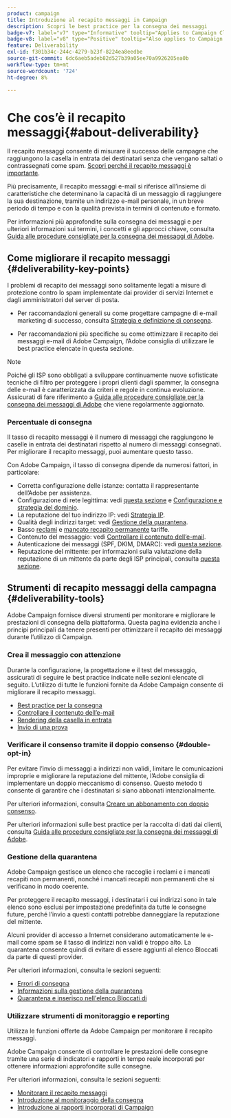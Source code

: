 ```yaml
---
product: campaign
title: Introduzione al recapito messaggi in Campaign
description: Scopri le best practice per la consegna dei messaggi
badge-v7: label="v7" type="Informative" tooltip="Applies to Campaign Classic v7"
badge-v8: label="v8" type="Positive" tooltip="Also applies to Campaign v8"
feature: Deliverability
exl-id: f301b34c-244c-4279-b23f-8224ea8eedbe
source-git-commit: 6dc6aeb5adeb82d527b39a05ee70a9926205ea0b
workflow-type: tm+mt
source-wordcount: '724'
ht-degree: 8%

---
```


# Che cos’è il recapito messaggi{#about-deliverability}



Il recapito messaggi consente di misurare il successo delle campagne che raggiungono la casella in entrata dei destinatari senza che vengano saltati o contrassegnati come spam. [Scopri perché il recapito messaggi è importante](https://experienceleague.adobe.com/docs/deliverability-learn/deliverability-best-practice-guide/deliverability-strategy-and-definition.html#why-deliverability-matters).

Più precisamente, il recapito messaggi e-mail si riferisce all’insieme di caratteristiche che determinano la capacità di un messaggio di raggiungere la sua destinazione, tramite un indirizzo e-mail personale, in un breve periodo di tempo e con la qualità prevista in termini di contenuto e formato.

Per informazioni più approfondite sulla consegna dei messaggi e per ulteriori informazioni sui termini, i concetti e gli approcci chiave, consulta [Guida alle procedure consigliate per la consegna dei messaggi di Adobe](https://experienceleague.adobe.com/docs/deliverability-learn/deliverability-best-practice-guide/introduction.html?lang=it).

## Come migliorare il recapito messaggi {#deliverability-key-points}

I problemi di recapito dei messaggi sono solitamente legati a misure di protezione contro lo spam implementate dai provider di servizi Internet e dagli amministratori del server di posta.

* Per raccomandazioni generali su come progettare campagne di e-mail marketing di successo, consulta [Strategia e definizione di consegna](https://experienceleague.adobe.com/docs/deliverability-learn/deliverability-best-practice-guide/deliverability-strategy-and-definition.html).

* Per raccomandazioni più specifiche su come ottimizzare il recapito dei messaggi e-mail di Adobe Campaign, l’Adobe consiglia di utilizzare le best practice elencate in questa sezione.

>[!NOTE]
>
>Poiché gli ISP sono obbligati a sviluppare continuamente nuove sofisticate tecniche di filtro per proteggere i propri clienti dagli spammer, la consegna delle e-mail è caratterizzata da criteri e regole in continua evoluzione. Assicurati di fare riferimento a [Guida alle procedure consigliate per la consegna dei messaggi di Adobe](https://experienceleague.adobe.com/docs/deliverability-learn/deliverability-best-practice-guide/introduction.html?lang=it) che viene regolarmente aggiornato.

### Percentuale di consegna

Il tasso di recapito messaggi è il numero di messaggi che raggiungono le caselle in entrata dei destinatari rispetto al numero di messaggi consegnati. Per migliorare il recapito messaggi, puoi aumentare questo tasso.

Con Adobe Campaign, il tasso di consegna dipende da numerosi fattori, in particolare:

* Corretta configurazione delle istanze: contatta il rappresentante dell’Adobe per assistenza.
* Configurazione di rete legittima: vedi [questa sezione](optimize-delivery.md#network-config) e [Configurazione e strategia del dominio](https://experienceleague.adobe.com/docs/deliverability-learn/deliverability-best-practice-guide/transition-process/infrastructure.html#domain-setup-and-strategy).
* La reputazione del tuo indirizzo IP: vedi [Strategia IP](https://experienceleague.adobe.com/docs/deliverability-learn/deliverability-best-practice-guide/transition-process/infrastructure.html#ip-strategy).
* Qualità degli indirizzi target: vedi [Gestione della quarantena](optimize-delivery.md#quarantine-management).
* Basso [reclami](https://experienceleague.adobe.com/docs/deliverability-learn/deliverability-best-practice-guide/metrics-for-deliverability/complaints.html) e [mancato recapito permanente](https://experienceleague.adobe.com/docs/deliverability-learn/deliverability-best-practice-guide/metrics-for-deliverability/bounces.html#hard-bounces) tariffe.
* Contenuto del messaggio: vedi [Controllare il contenuto dell’e-mail](control-message-content.md).
* Autenticazione dei messaggi (SPF, DKIM, DMARC): vedi [questa sezione](https://experienceleague.adobe.com/docs/deliverability-learn/deliverability-best-practice-guide/transition-process/infrastructure.html#authentication).
* Reputazione del mittente: per informazioni sulla valutazione della reputazione di un mittente da parte degli ISP principali, consulta [questa sezione](https://experienceleague.adobe.com/docs/deliverability-learn/deliverability-best-practice-guide/internet-service-provider-specifics/overview.html).

## Strumenti di recapito messaggi della campagna {#deliverability-tools}

<!--Adobe Campaign provides a number of tools designed to ensure optimal deliverability.-->
Adobe Campaign fornisce diversi strumenti per monitorare e migliorare le prestazioni di consegna della piattaforma. Questa pagina evidenzia anche i principi principali da tenere presenti per ottimizzare il recapito dei messaggi durante l’utilizzo di Campaign.

### Crea il messaggio con attenzione

Durante la configurazione, la progettazione e il test del messaggio, assicurati di seguire le best practice indicate nelle sezioni elencate di seguito. L’utilizzo di tutte le funzioni fornite da Adobe Campaign consente di migliorare il recapito messaggi.

* [Best practice per la consegna](delivery-best-practices.md)
* [Controllare il contenuto dell’e-mail](control-message-content.md)
* [Rendering della casella in entrata](inbox-rendering.md)
* [Invio di una prova](steps-validating-the-delivery.md#sending-a-proof)

### Verificare il consenso tramite il doppio consenso {#double-opt-in}

Per evitare l’invio di messaggi a indirizzi non validi, limitare le comunicazioni improprie e migliorare la reputazione del mittente, l’Adobe consiglia di implementare un doppio meccanismo di consenso. Questo metodo ti consente di garantire che i destinatari si siano abbonati intenzionalmente.

Per ulteriori informazioni, consulta [Creare un abbonamento con doppio consenso](../../web/using/use-cases--web-forms.md#create-a-subscription--form-with-double-opt-in).

Per ulteriori informazioni sulle best practice per la raccolta di dati dai clienti, consulta [Guida alle procedure consigliate per la consegna dei messaggi di Adobe](https://experienceleague.adobe.com/docs/deliverability-learn/deliverability-best-practice-guide/first-impressions/address-collection-and-list-growth.html#data-quality-and-hygiene).

### Gestione della quarantena

Adobe Campaign gestisce un elenco che raccoglie i reclami e i mancati recapiti non permanenti, nonché i mancati recapiti non permanenti che si verificano in modo coerente.

Per proteggere il recapito messaggi, i destinatari i cui indirizzi sono in tale elenco sono esclusi per impostazione predefinita da tutte le consegne future, perché l’invio a questi contatti potrebbe danneggiare la reputazione del mittente.

Alcuni provider di accesso a Internet considerano automaticamente le e-mail come spam se il tasso di indirizzi non validi è troppo alto. La quarantena consente quindi di evitare di essere aggiunti al elenco Bloccati da parte di questi provider.

Per ulteriori informazioni, consulta le sezioni seguenti:

* [Errori di consegna](understanding-delivery-failures.md)
* [Informazioni sulla gestione della quarantena](understanding-quarantine-management.md)
* [Quarantena e inserisco nell&#39;elenco Bloccati di](understanding-quarantine-management.md#quarantine-vs-denylist)

### Utilizzare strumenti di monitoraggio e reporting

Utilizza le funzioni offerte da Adobe Campaign per monitorare il recapito messaggi.

Adobe Campaign consente di controllare le prestazioni delle consegne tramite una serie di indicatori e rapporti in tempo reale incorporati per ottenere informazioni approfondite sulle consegne.

Per ulteriori informazioni, consulta le sezioni seguenti:

* [Monitorare il recapito messaggi](monitoring-deliverability.md)
* [Introduzione al monitoraggio della consegna](about-delivery-monitoring.md)
* [Introduzione ai rapporti incorporati di Campaign](../../reporting/using/about-campaign-built-in-reports.md)
